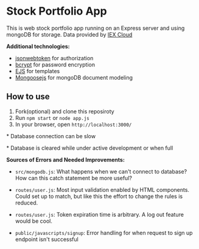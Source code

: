 Stock Portfolio App
===
This is web stock portfolio app running on an Express server and using mongoDB for storage. Data provided by [IEX Cloud](https://iexcloud.io/docs/api/)

**Additional technologies:**
- [jsonwebtoken](https://www.npmjs.com/package/jsonwebtoken) for authorization
- [bcrypt](https://www.npmjs.com/package/bcrypt) for password encryption
- [EJS](https://www.npmjs.com/package/ejs) for templates
- [Mongoosejs](https://mongoosejs.com/) for mongoDB document modeling

How to use
---
1. Fork(optional) and clone this reposiroty
2. Run `npm start` or `node app.js`
3. In your browser, open `http://localhost:3000/`

\* Database connection can be slow

\* Database is cleared while under active development or when full

**Sources of Errors and Needed Improvements:**
+ `src/mongodb.js`: What happens when we can't connect to database? How can this catch statement be more useful?

+ `routes/user.js`: Most input validation enabled by HTML components. Could set up to match, but like this the effort to change the rules is reduced.

+ `routes/user.js`: Token expiration time is arbitrary. A log out feature would be cool.

+ `public/javascripts/signup`: Error handling for when request to sign up endpoint isn't successful
